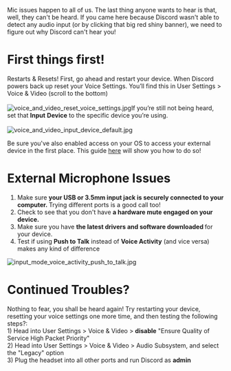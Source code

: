 <p>Mic issues happen to all of us. The last thing anyone wants to hear is that, well, they can't be heard. If you came here because Discord wasn't able to detect any audio input (or by clicking that big red shiny banner), we need to figure out why Discord can't hear you! </p>
<h1>First things first!</h1>
<p><span style="font-weight: 400;">Restarts &amp; Resets! First, go ahead and restart your device. When Discord powers back up reset your Voice Settings. You’ll find this in User Settings &gt; Voice &amp; Video (scroll to the bottom) </span><span style="font-weight: 400;"><br></span><span style="font-weight: 400;"><br></span><span style="font-weight: 400;"><img src="https://support.discord.com/hc/article_attachments/360059224832/voice_and_video_reset_voice_settings.jpg" alt="voice_and_video_reset_voice_settings.jpg"></span><span style="font-weight: 400;">If you’re still not being heard, set that <strong>Input</strong> <strong>Device</strong> to the specific device you’re using.<br><br><img src="https://support.discord.com/hc/article_attachments/360059224772/voice_and_video_input_device_default.jpg" alt="voice_and_video_input_device_default.jpg"><br></span></p>
<p><span style="font-weight: 400;">Be sure you've also enabled access on your OS to access your external device in the first place. This guide <a href="https://support.discord.com/hc/en-us/articles/360004159932" target="_self">here</a> will show you how to do so! </span></p>
<h1>External Microphone Issues</h1>
<ol class="plus1">
    <li>Make sure <strong>your USB or 3.5mm input jack is securely connected to your computer. </strong>Trying different ports is a good call too!</li>
    <li>Check to see that you don't have <strong>a hardware mute engaged on your device.</strong>
    </li>
    <li>Make sure you have <strong>the latest drivers and software downloaded </strong>for your device.</li>
    <li>Test if using <strong>Push to Talk</strong> instead of <strong>Voice Activity</strong> (and vice versa) makes any kind of difference</li>
</ol>
<p><img src="https://support.discord.com/hc/article_attachments/360059388231/input_mode_voice_activity_push_to_talk.jpg" alt="input_mode_voice_activity_push_to_talk.jpg"></p>
<h1>Continued Troubles?</h1>
<p>Nothing to fear, you shall be heard again! Try restarting your device, resetting your voice settings one more time, and then testing the following steps?:<br>1) Head into User Settings &gt; Voice &amp; Video &gt; <strong>disable</strong> "Ensure Quality of Service High Packet Priority"<br>2) Head into User Settings &gt; Voice &amp; Video &gt; Audio Subsystem, and select the "Legacy" option<br>3) Plug the headset into all other ports and run Discord as <strong>admin</strong></p>